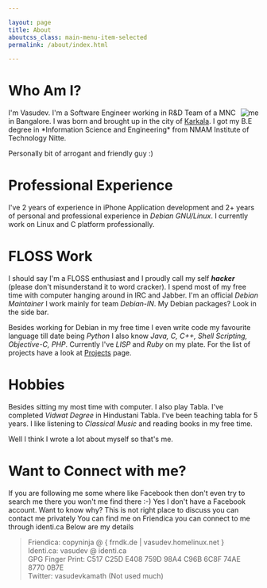```yaml
---

layout: page
title: About
aboutcss_class: main-menu-item-selected
permalink: /about/index.html

---
```


Who Am I?
==========
<image src="/images/vasudev.png" alt="me" align="right"/>
I'm Vasudev. I'm a Software Engineer working in R&D Team of a MNC in
Bangalore. I was born and brought up in the city of <a
href="https://en.wikipedia.org/wiki/Karkala">Karkala</a>. I got my B.E
degree in *Information Science and Engineering* from NMAM Institute of
Technology Nitte.

Personally bit of arrogant and friendly guy :)

Professional Experience
==========

I've 2 years of experience in iPhone Application development and 2+
years of personal and professional experience in *Debian GNU/Linux*. I
currently work on Linux and C platform professionally.

FLOSS Work
==========

I should say I'm a FLOSS enthusiast and I proudly call my self
***hacker*** (please don't misunderstand it to word cracker). I spend
most of my free time with computer hanging around in IRC and
Jabber. I'm an official *Debian Maintainer* I work mainly for team
*Debian-IN*. My Debian packages? Look in the side bar.

Besides working for Debian in my free time I even write code my
favourite language till date being *Python* I also know *Java, C, C++,
Shell Scripting, Objective-C, PHP*. Currently I've *LISP* and *Ruby*
on my plate. For the list of projects have a look at <a
href="/projects">Projects</a> page.

Hobbies
==========

Besides sitting my most time with computer. I also play Tabla. I've
completed *Vidwat Degree* in Hindustani Tabla.  I've been teaching
tabla for 5 years. I like listening to *Classical Music* and reading
books in my free time.

Well I think I wrote a lot about myself so that's me.

Want to Connect with me?
========================

If you are following me some where like Facebook then don't even try
to search me there you won't me find there :-) Yes I don't have a
Facebook account. Want to know why? This is not right place to discuss
you can contact me privately You can find me on Friendica you can
connect to me through identi.ca Below are my details

<blockquote>
 Friendica: copyninja @ { frndk.de | vasudev.homelinux.net }<br/>
 Identi.ca: vasudev @ identi.ca<br/>
 GPG Finger Print: C517 C25D E408 759D 98A4  C96B 6C8F 74AE 8770 0B7E<br/>
 Twitter: vasudevkamath (Not used much)<br/>
</blockquote>

